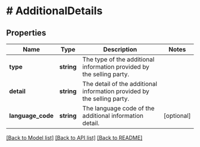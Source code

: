 # # AdditionalDetails

## Properties

Name | Type | Description | Notes
------------ | ------------- | ------------- | -------------
**type** | **string** | The type of the additional information provided by the selling party. |
**detail** | **string** | The detail of the additional information provided by the selling party. |
**language_code** | **string** | The language code of the additional information detail. | [optional]

[[Back to Model list]](../../README.md#models) [[Back to API list]](../../README.md#endpoints) [[Back to README]](../../README.md)
